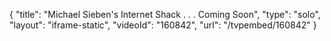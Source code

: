{
    "title": "Michael Sieben's Internet Shack . . . Coming Soon",
    "type": "solo",
    "layout": "iframe-static",
    "videoId": "160842",
    "url": "\/tvpembed\/160842"
}